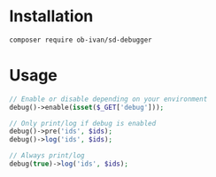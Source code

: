 
Installation
============
```bash
composer require ob-ivan/sd-debugger
```


Usage
=====
```php
// Enable or disable depending on your environment
debug()->enable(isset($_GET['debug']));

// Only print/log if debug is enabled
debug()->pre('ids', $ids);
debug()->log('ids', $ids);

// Always print/log
debug(true)->log('ids', $ids);
```
